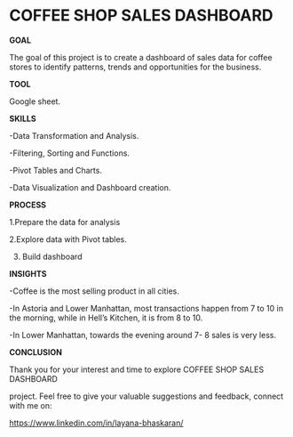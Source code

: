# COFFEE SHOP SALES DASHBOARD
**GOAL**

The goal of this project is to create a dashboard of sales data for coffee stores to identify patterns, trends and opportunities for the business.   

**TOOL** 

Google sheet. 

 

**SKILLS** 

-Data Transformation and Analysis. 

-Filtering, Sorting and Functions. 

-Pivot Tables and Charts. 

-Data Visualization and Dashboard creation. 

**PROCESS** 

1.Prepare the data for analysis 

2.Explore data with Pivot tables. 

3. Build dashboard 



**INSIGHTS** 

-Coffee is the most selling product in all cities. 

-In Astoria and Lower Manhattan, most transactions happen from 7 to 10 in the morning, while in Hell’s Kitchen, it is from 8 to 10. 

-In Lower Manhattan, towards the evening around 7- 8 sales is very less. 

 

**CONCLUSION** 

Thank you for your interest and time to explore COFFEE SHOP SALES DASHBOARD  

project. Feel free to give your valuable suggestions and feedback, connect with me on:   

https://www.linkedin.com/in/layana-bhaskaran/ 
